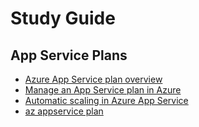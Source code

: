 # Study Guide

## App Service Plans

- [Azure App Service plan overview](https://learn.microsoft.com/en-us/azure/app-service/overview-hosting-plans?toc=%2Fazure%2Fapp-service%2Fcontainers%2Ftoc.json)
- [Manage an App Service plan in Azure](https://learn.microsoft.com/en-us/azure/app-service/app-service-plan-manage)
- [Automatic scaling in Azure App Service](https://learn.microsoft.com/en-us/azure/app-service/manage-automatic-scaling?tabs=azure-cli#set-maximum-number-of-web-app-instances)
- [az appservice plan](https://learn.microsoft.com/en-us/cli/azure/appservice/plan?view=azure-cli-latest)
